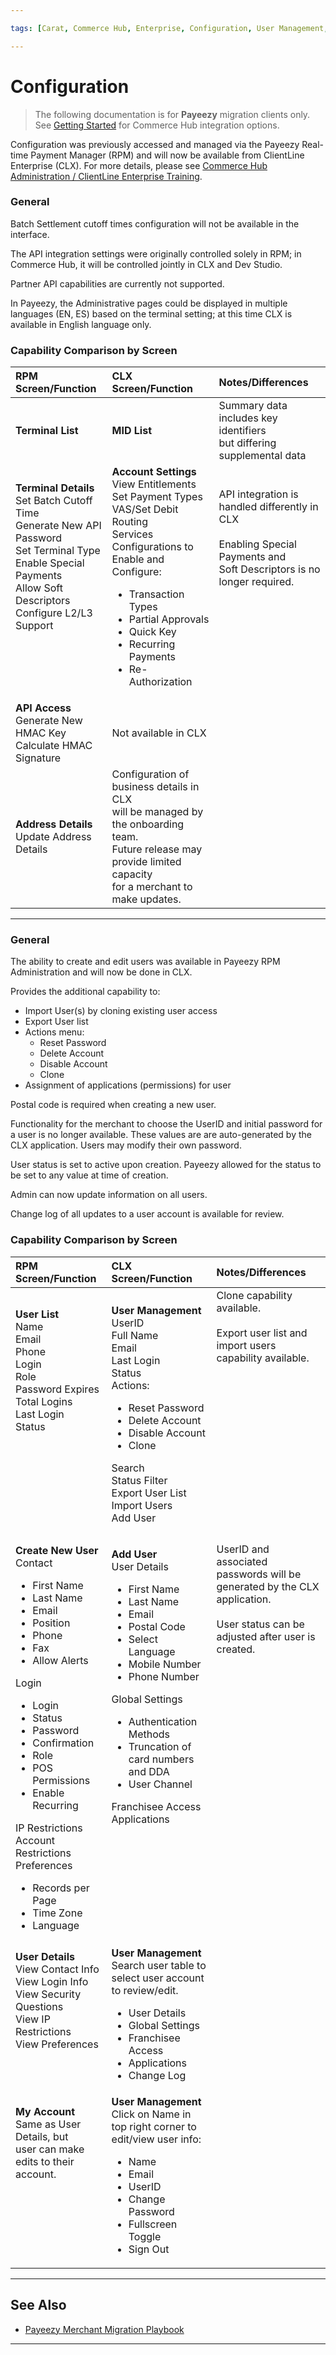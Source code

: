 ```yaml
---

tags: [Carat, Commerce Hub, Enterprise, Configuration, User Management, Card Not Present, Payeezy]

---
```


# Configuration

<!-- theme: danger -->
>  The following documentation is for **Payeezy** migration clients only. See [Getting Started](?path=docs/Getting-Started/Getting-Started-General.md) for Commerce Hub integration options.

Configuration was previously accessed and managed via the Payeezy Real-time Payment Manager (RPM) and will now be available from ClientLine Enterprise (CLX).  For more details, please see [Commerce Hub Administration / ClientLine Enterprise Training](https://fiserv.cloudguides.com/en-us/guides/ClientLine%20Enterprise%20from%20Fiserv).

<!--type: tab
titles: Terminal Configuration, User Management
-->

### General

Batch Settlement cutoff times configuration will not be available in the interface. 
 
The API integration settings were originally controlled solely in RPM; in Commerce Hub, it will be controlled jointly in CLX and Dev Studio.

Partner API capabilities are currently not supported.

In Payeezy, the Administrative pages could be displayed in multiple languages (EN, ES) based on the terminal setting; at this time CLX is available in English language only.

### Capability Comparison by Screen
 
| RPM Screen/Function | CLX Screen/Function | Notes/Differences|
| :-------------------------------------- | :------------- |:----------------|
| **Terminal List** | **MID List** | Summary data includes key identifiers <br> but differing supplemental data |
|**Terminal Details**<br> Set Batch Cutoff Time<br> Generate New API Password<br> Set Terminal Type<br> Enable Special Payments<br> Allow Soft Descriptors<br> Configure L2/L3 Support <br><br><br><br><br> | **Account Settings**<br> View Entitlements<br> Set Payment Types<br> VAS/Set Debit Routing<br> Services Configurations to Enable and Configure:<ul><li>Transaction Types</li><li> Partial Approvals</li><li> Quick Key</li><li> Recurring Payments</li><li> Re-Authorization </li></ul> | API integration is handled differently in CLX <br> <br> Enabling Special Payments and <br> Soft Descriptors is no longer required. <br> <br> <br><br><br><br><br><br>
|**API Access**<br> Generate New HMAC Key<br> Calculate HMAC Signature  | Not available in CLX | |
|**Address Details**<br> Update Address Details | Configuration of business details in CLX <br> will be managed by the onboarding team. <br> Future release may provide limited capacity <br> for a merchant to make updates.  | 

<!--
type: tab
-->

---

### General

The ability to create and edit users was available in Payeezy RPM Administration and will now be done in CLX.

Provides the additional capability to: 
- Import User(s) by cloning existing user access
- Export User list
- Actions menu:
   - Reset Password
   - Delete Account
   - Disable Account
   - Clone
- Assignment of applications (permissions) for user

Postal code is required when creating a new user.

Functionality for the merchant to choose the UserID and initial password for a user is no longer available.  These values are are auto-generated by the CLX application.  Users may modify their own password.

User status is set to active upon creation.  Payeezy allowed for the status to be set to any value at time of creation. 

Admin can now update information on all users.

Change log of all updates to a user account is available for review.

###  Capability Comparison by Screen
   
| RPM Screen/Function | CLX Screen/Function | Notes/Differences|
| :---------------- | :------------- |:----------------|  
|**User List**<br> Name<br> Email<br> Phone<br> Login<br> Role<br> Password Expires<br>  Total Logins<br>  Last Login<br>  Status   <br>  <br>  <br> <br> <br> <br> <br> <br>| **User Management**<br> UserID<br> Full Name<br> Email<br> Last Login<br>  Status<br>  Actions:<ul><li>Reset Password</li><li>Delete Account</li><li> Disable Account</li><li>Clone</li></ul>  Search<br> Status Filter<br> Export User List<br> Import Users<br> Add User<br> | Clone capability available. <br> <br> Export user list and import users capability available.  <br> <br>  <br>  <br> <br> <br> <br> <br> <br> <br> <br> <br> <br> <br> <br>|
|**Create New User**<br> Contact <ul><li>First Name</li><li>Last Name</li><li>Email</li><li>Position</li><li>Phone</li><li>Fax</li><li> Allow Alerts</li></ul>  Login<ul><li>Login</li><li>Status</li><li>Password</li><li>Confirmation</li><li>Role</li><li>POS Permissions</li><li>Enable Recurring</li></ul> IP Restrictions<br> Account Restrictions<br> Preferences<ul><li>Records per Page</li><li>Time Zone</li><li>Language</li></ul> | **Add User**<br> User Details<ul><li>First Name</li><li>Last Name</li><li>Email</li><li>Postal Code</li><li>Select Language</li><li>Mobile Number</li><li>Phone Number</li></ul> Global Settings<ul><li> Authentication Methods</li><li> Truncation of card numbers and DDA</li><li> User Channel</li></ul> Franchisee Access<br>Applications <br> <br> <br> <br> <br> <br> <br> <br> <br> <br>| UserID and associated passwords will be generated by the CLX application. <br> <br> User status can be adjusted after user is created.<br><br> <br> <br> <br> <br> <br> <br> <br> <br> <br> <br> <br> <br> <br> <br> <br> <br> <br> <br> <br> <br> <br> <br>|
|**User Details**<br> View Contact Info<br> View Login Info<br> View Security Questions<br> View IP Restrictions<br> View Preferences <br> <br>  <br> <br> | **User Management**<br> Search user table to select user account to review/edit.<ul><li> User Details</li><li>Global Settings</li><li> Franchisee Access</li><li>Applications</li><li> Change Log</li></ul> | |
|**My Account**<br> Same as User Details, but  <br> user can make edits to their account. <br> <br> <br> <br> <br> <br> <br>| **User Management**<br> Click on Name in top right corner to edit/view user info: <ul><li>Name </li><li>  Email </li><li>  UserID</li><li>  Change Password</li><li>  Fullscreen Toggle</li><li> Sign Out</li></ul> | |

---

<!-- type: tab-end -->

## See Also

- [Payeezy Merchant Migration Playbook](?path=docs/Resources/Guides/Payeezy/Payeezy-Migration-ExtendedLanding.md)

---

